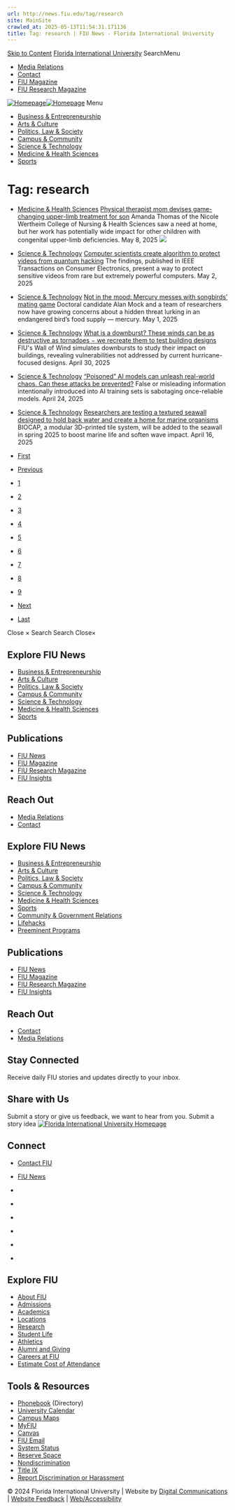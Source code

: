 ```yaml
---
url: http://news.fiu.edu/tag/research
site: MainSite
crawled_at: 2025-05-13T11:54:31.171136
title: Tag: research | FIU News - Florida International University
---
```


[Skip to Content](https://news.fiu.edu/tag/research#main)
[Florida International University](https://www.fiu.edu/)
SearchMenu
  * [Media Relations](https://news.fiu.edu/about/media-relations)
  * [Contact](https://news.fiu.edu/about/contact)
  * [FIU Magazine](https://news.fiu.edu/magazine/index)
  * [FIU Research Magazine](https://news.fiu.edu/research-magazine/index)


[![Homepage](https://news.fiu.edu/_assets/images/fiu-news-logo.png)![Homepage](https://news.fiu.edu/_assets/images/fiu-news-logo-mobile.png)](https://news.fiu.edu/index)
Menu
  * [Business & Entrepreneurship](https://news.fiu.edu/business-and-entrepreneurship/index)
  * [Arts & Culture](https://news.fiu.edu/arts-and-culture/index)
  * [Politics, Law & Society ](https://news.fiu.edu/politics-law-and-society/index)
  * [Campus & Community](https://news.fiu.edu/campus-and-community/index)
  * [Science & Technology](https://news.fiu.edu/science-and-technology/index)
  * [Medicine & Health Sciences](https://news.fiu.edu/medicine-and-health-sciences/index)
  * [Sports](https://news.fiu.edu/sports/index)


# Tag: research
  * [Medicine & Health Sciences](https://news.fiu.edu/medicine-and-health-sciences/index)
[Physical therapist mom devises game-changing upper-limb treatment for son](https://news.fiu.edu/2025/game-changing-treatment)
Amanda Thomas of the Nicole Wertheim College of Nursing & Health Sciences saw a need at home, but her work has potentially wide impact for other children with congenital upper-limb deficiencies.
May 8, 2025
[![](https://res.cloudinary.com/digicomm/image/upload/t_medium-4x3/news-magazine/2025/_assets/amandathomas-2.jpg)](https://news.fiu.edu/2025/game-changing-treatment)
  * [Science & Technology](https://news.fiu.edu/science-and-technology/index)
[Computer scientists create algorithm to protect videos from quantum hacking](https://news.fiu.edu/2025/fiu-computer-scientists-create-algorithm-to-protect-videos-from-quantum-hacking)
The findings, published in IEEE Transactions on Consumer Electronics, present a way to protect sensitive videos from rare but extremely powerful computers.
May 2, 2025
[](https://news.fiu.edu/2025/fiu-computer-scientists-create-algorithm-to-protect-videos-from-quantum-hacking)
  * [Science & Technology](https://news.fiu.edu/science-and-technology/index)
[Not in the mood: Mercury messes with songbirds’ mating game](https://news.fiu.edu/2025/not-in-the-mood-mercury-messes-with-songbirds-mating-game)
Doctoral candidate Alan Mock and a team of researchers now have growing concerns about a hidden threat lurking in an endangered bird’s food supply — mercury. 
May 1, 2025
[](https://news.fiu.edu/2025/not-in-the-mood-mercury-messes-with-songbirds-mating-game)
  * [Science & Technology](https://news.fiu.edu/science-and-technology/index)
[What is a downburst? These winds can be as destructive as tornadoes − we recreate them to test building designs](https://news.fiu.edu/2025/what-is-a-downburst-these-winds-can-be-as-destructive-as-tornadoes-we-recreate-them-to-test-building-designs)
FIU's Wall of Wind simulates downbursts to study their impact on buildings, revealing vulnerabilities not addressed by current hurricane-focused designs.
April 30, 2025
[](https://news.fiu.edu/2025/what-is-a-downburst-these-winds-can-be-as-destructive-as-tornadoes-we-recreate-them-to-test-building-designs)
  * [Science & Technology](https://news.fiu.edu/science-and-technology/index)
[“Poisoned” AI models can unleash real-world chaos. Can these attacks be prevented?](https://news.fiu.edu/2025/people-can-poison-ai-models-to-unleash-real-world-chaos-can-these-attacks-be-prevented)
False or misleading information intentionally introduced into AI training sets is sabotaging once-reliable models.
April 24, 2025
[](https://news.fiu.edu/2025/people-can-poison-ai-models-to-unleash-real-world-chaos-can-these-attacks-be-prevented)
  * [Science & Technology](https://news.fiu.edu/science-and-technology/index)
[Researchers are testing a textured seawall designed to hold back water and create a home for marine organisms](https://news.fiu.edu/2025/miami-researchers-are-testing-a-textured-seawall-designed-to-hold-back-water-and-create-a-home-for-marine-organisms)
BIOCAP, a modular 3D-printed tile system, will be added to the seawall in spring 2025 to boost marine life and soften wave impact.
April 16, 2025
[](https://news.fiu.edu/2025/miami-researchers-are-testing-a-textured-seawall-designed-to-hold-back-water-and-create-a-home-for-marine-organisms)


  * [First](https://news.fiu.edu/tag/research)
  * [Previous](https://news.fiu.edu/tag/research)
  * [1](https://news.fiu.edu/tag/research)
  * [2](https://news.fiu.edu/tag/research)
  * [3](https://news.fiu.edu/tag/research)
  * [4](https://news.fiu.edu/tag/research)
  * [5](https://news.fiu.edu/tag/research)
  * [6](https://news.fiu.edu/tag/research)
  * [7](https://news.fiu.edu/tag/research)
  * [8](https://news.fiu.edu/tag/research)
  * [9](https://news.fiu.edu/tag/research)
  * [Next](https://news.fiu.edu/tag/research)
  * [Last](https://news.fiu.edu/tag/research)


Close ×
Search
Search
Close×
## Explore FIU News
  * [Business & Entrepreneurship](https://news.fiu.edu/business-and-entrepreneurship/index)
  * [Arts & Culture](https://news.fiu.edu/arts-and-culture/index)
  * [Politics, Law & Society ](https://news.fiu.edu/politics-law-and-society/index)
  * [Campus & Community](https://news.fiu.edu/campus-and-community/index)
  * [Science & Technology](https://news.fiu.edu/science-and-technology/index)
  * [Medicine & Health Sciences](https://news.fiu.edu/medicine-and-health-sciences/index)
  * [Sports](https://news.fiu.edu/sports/index)


## Publications
  * [FIU News](https://news.fiu.edu/index)
  * [FIU Magazine](https://news.fiu.edu/magazine/index)
  * [FIU Research Magazine](https://news.fiu.edu/research-magazine/index)
  * [FIU Insights](https://news.fiu.edu/insights/)


## Reach Out
  * [Media Relations](https://news.fiu.edu/about/media-relations)
  * [Contact](https://news.fiu.edu/about/contact)


## Explore FIU News
  * [Business & Entrepreneurship](https://news.fiu.edu/business-and-entrepreneurship/index)
  * [Arts & Culture](https://news.fiu.edu/arts-and-culture/index)
  * [Politics, Law & Society](https://news.fiu.edu/politics-law-and-society/index)
  * [Campus & Community](https://news.fiu.edu/campus-and-community/index)
  * [Science & Technology](https://news.fiu.edu/science-and-technology/index)
  * [Medicine & Health Sciences](https://news.fiu.edu/medicine-and-health-sciences/index)
  * [Sports](https://news.fiu.edu/sports/index)
  * [Community & Government Relations](https://news.fiu.edu/community-and-government-relations/index)
  * [Lifehacks](https://news.fiu.edu/lifehacks/index)
  * [Preeminent Programs](https://news.fiu.edu/preeminent-programs/index)


## Publications
  * [FIU News](https://news.fiu.edu/index)
  * [FIU Magazine](https://news.fiu.edu/magazine/index)
  * [FIU Research Magazine](https://news.fiu.edu/research-magazine/index)
  * [FIU Insights](https://news.fiu.edu/insights/index.html)


## Reach Out
  * [Contact](https://news.fiu.edu/about/contact)
  * [Media Relations](https://news.fiu.edu/about/media-relations)


## Stay Connected
Receive daily FIU stories and updates directly to your inbox.
## Share with Us
Submit a story or give us feedback, we want to hear from you.
Submit a story idea
[ ![Florida International University Homepage](https://digicdn.fiu.edu/core/_assets/images/footer-logo.svg) ](https://www.fiu.edu/)
## Connect
  * [Contact FIU](https://www.fiu.edu/about/contact-us/index.html)
  * [FIU News](https://news.fiu.edu/)


  * [](https://www.instagram.com/fiuinstagram/)
  * [](https://www.linkedin.com/school/florida-international-university/)
  * [](https://www.facebook.com/floridainternational)
  * [](https://twitter.com/fiu)
  * [](https://www.youtube.com/user/FloridaInternational)
  * [](https://flickr.com/photos/fiu)


## Explore FIU
  * [About FIU](https://www.fiu.edu/about/index.html)
  * [Admissions](https://www.fiu.edu/admissions/index.html)
  * [Academics](https://www.fiu.edu/academics/index.html)
  * [Locations](https://www.fiu.edu/locations/index.html)
  * [Research](https://www.fiu.edu/research/index.html)
  * [Student Life](https://www.fiu.edu/student-life/index.html)
  * [Athletics](https://www.fiu.edu/athletics/index.html)
  * [Alumni and Giving](https://www.fiu.edu/alumni-and-giving/index.html)
  * [Careers at FIU](https://hr.fiu.edu/careers/)
  * [Estimate Cost of Attendance](https://onestop.fiu.edu/finances/estimate-your-costs/)


## Tools & Resources
  * [Phonebook](https://phonebook.fiu.edu) (Directory)
  * [University Calendar](https://calendar.fiu.edu/)
  * [Campus Maps](https://campusmaps.fiu.edu/)
  * [MyFIU](https://my.fiu.edu/)
  * [Canvas](https://canvas.fiu.edu)
  * [FIU Email](http://mail.fiu.edu/)
  * [System Status](https://fiu.service-now.com/sp?id=services_status)
  * [Reserve Space](https://centralreservations.fiu.edu/)
  * [Nondiscrimination](https://ace.fiu.edu/civil-rights/harassment-and-discrimination/)
  * [Title IX](https://ace.fiu.edu/title-ix/)
  * [Report Discrimination or Harassment](https://report.fiu.edu/)


© 2024 Florida International University  | Website by [Digital Communications](https://stratcomm.fiu.edu/digital-print/websites/) | [Website Feedback](https://webforms.fiu.edu/view.php?id=370774) | [Web/Accessibility](https://accessibility.fiu.edu/)
